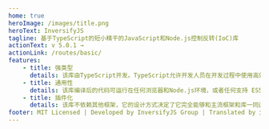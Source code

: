 ```yaml
---
home: true
heroImage: /images/title.png
heroText: InversifyJS
tagline: 基于TypeScript的短小精干的JavaScript和Node.js控制反转(IoC)库
actionText: v 5.0.1 →
actionLink: /routes/basic/
features:
    - title: 强类型
      details: 该库由TypeScript开发。TypeScript允许开发人员在开发过程中使用高效的开发工具和实践
    - title: 通用性
      details: 该库编译后的代码可运行在任何浏览器和Node.js环境，或者任何支持 ES5+ 的JavaScript引擎中
    - title: 插件化
      details: 该库不依赖其他框架，它的设计方式决定了它完全能够和主流框架和库一同运行
footer: MIT Licensed | Developed by InversifyJS Group | Translated by 大笑😄
---
```


